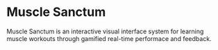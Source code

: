 # Muscle Sanctum
 Muscle Sanctum is an interactive visual interface system for learning muscle workouts through gamified real-time performace and feedback.
